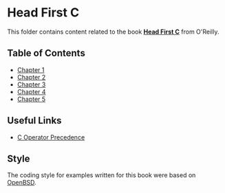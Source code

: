 # Head First C

This folder contains content related to the book [**Head First C**](http://shop.oreilly.com/product/0636920015482.do) from O'Reilly.

## Table of Contents
- [Chapter 1](chapter_01)
- [Chapter 2](chapter_02)
- [Chapter 3](chapter_03)
- [Chapter 4](chapter_04)
- [Chapter 5](chapter_05)

## Useful Links
- [C Operator Precedence](https://en.cppreference.com/w/c/language/operator_precedence)

## Style

The coding style for examples written for this book were based on [OpenBSD](https://man.openbsd.org/style).
